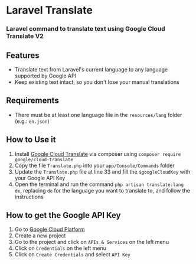 # Laravel Translate
### Laravel command to translate text using Google Cloud Translate V2

## Features

- Translate text from Laravel's current language to any language supported by Google API
- Keep existing text intact, so you don't lose your manual translations

## Requirements

- There must be at least one language file in the `resources/lang` folder (e.g.: `en.json`)

## How to Use it

1. Install [Google Cloud Translate](https://packagist.org/packages/google/cloud-translate) via composer using `composer require google/cloud-translate`
2. Copy the file `Translate.php` into your `app/Console/Commands` folder
3. Update the `Translate.php` file at line 33 and fill the `$googleCloudKey` with your Google API Key
4. Open the terminal and run the command `php artisan translate:lang de`, replacing `de` for the language you want to translate to, and follow the instructions

## How to get the Google API Key

1. Go to [Google Cloud Platform](https://console.cloud.google.com/)
2. Create a new project
3. Go to the project and click on `APIs & Services` on the left menu
4. Click on `Credentials` on the left menu
5. Click on `Create Credentials` and select `API Key`
